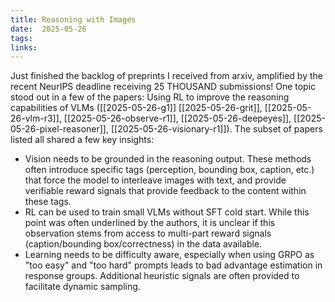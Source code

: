 ```yaml
---
title: Reasoning with Images         
date:  2025-05-26                
tags:    
links:                         
---
```

Just finished the backlog of preprints I received from arxiv, amplified by the recent NeurIPS deadline receiving 25 THOUSAND submissions! One topic stood out in a few of the papers: Using RL to improve the reasoning capabilities of VLMs ([[2025-05-26-g1]] [[2025-05-26-grit]], [[2025-05-26-vlm-r3]],  [[2025-05-26-observe-r1]], [[2025-05-26-deepeyes]], [[2025-05-26-pixel-reasoner]], [[2025-05-26-visionary-r1]]). The subset of papers listed all shared a few key insights:
- Vision needs to be grounded in the reasoning output. These methods often introduce specific tags (perception, bounding box, caption, etc.) that force the model to interleave images with text, and provide verifiable reward signals that provide feedback to the content within these tags.  
- RL can be used to train small VLMs without SFT cold start. While this point was often underlined by the authors, it is unclear if this observation stems from access to multi-part reward signals (caption/bounding box/correctness) in the data available. 
- Learning needs to be difficulty aware, especially when using GRPO as "too easy" and "too hard" prompts leads to bad advantage estimation in response groups. Additional heuristic signals are often provided to facilitate dynamic sampling.  